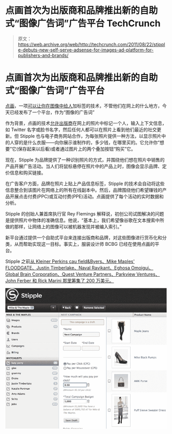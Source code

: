 # 点画首次为出版商和品牌推出新的自助式“图像广告词”广告平台 TechCrunch

> 原文：<https://web.archive.org/web/http://techcrunch.com/2011/08/22/stipple-debuts-new-self-serve-adsense-for-images-ad-platform-for-publishers-and-brands/>

# 点画首次为出版商和品牌推出新的自助式“图像广告词”广告平台

[点画](https://web.archive.org/web/20230203084659/http://stippleit.com/)，一项[可以让你在图像中给人](https://web.archive.org/web/20230203084659/https://techcrunch.com/2010/09/15/stipple-people-dots/)加标签的技术，不管他们在网上的什么地方，今天已经发布了一个平台，作为“图像的广告词”

作为背景，点画的技术[允许出版商](https://web.archive.org/web/20230203084659/https://techcrunch.com/2011/05/03/stipple/)在网上的照片中标记一个人，输入上下文信息，如 Twitter 名字或脸书名字，然后任何人都可以在照片上看到他们最近的社交更新。但 Stipple 也与电子商务网站合作，为每张照片提供一种方法，以显示照片中的人穿的是什么衣服——向你展示谁制作的，多少钱，在哪里买的。它允许你“想要”它(保存起来以后看)或者通过图片上的两个叠加按钮“购买”它。

现在，Stipple 为品牌提供了一种识别照片的方式，并围绕他们想在照片中销售的产品开展广告活动。当人们将鼠标悬停在照片中的产品上时，图像会显示品牌、定价信息和购买链接。

在广告客户方面，品牌在照片上贴上产品信息标签，Stipple 的技术会自动将这些信息整合到该图片在网络上的所有在线副本中。然后，品牌围绕他们希望赚钱的产品开展点击付费(PPC)或互动付费(PPE)活动。点画提供了每个活动的实时数据和分析。

Stipple 的创始人兼首席执行官 Rey Flemings 解释说，初创公司试图解决的问题是提供照片中物体的准确信息。他说，“基本上，我们希望像谷歌在文本搜索中所做的那样，让网络上的图像可以被机器发现并被编入索引。”

新平台通过提供一个自助式平台来连接出版商和品牌，对这些图像进行货币化和分类，从而帮助实现这一目标。事实上，服装设计师 BCBG 已经在使用点画的平台。

Stipple 之前[从 Kleiner Perkins cau field&Byers、Mike Maples' FLOODGATE、Justin Timberlake、Naval Ravikant、Eghosa Omoigui、Global Brain Corporation、Quest Venture Partners、Parkview Ventures、John Ferber 和 Rick Marini 那里筹集了 200 万美元。](https://web.archive.org/web/20230203084659/https://techcrunch.com/2010/11/18/stipple-raises-2m-from-kleiner-perkins-mike-maples-and-justin-timberlake/)

![](img/e89df1e2975188ce691c72196077de36.png)